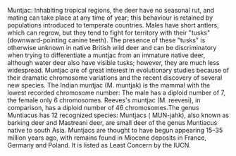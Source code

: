 Muntjac: Inhabiting tropical regions, the deer have no seasonal rut, and mating can take place at any time of year; this behaviour is retained by populations introduced to temperate countries. Males have short antlers, which can regrow, but they tend to fight for territory with their "tusks" (downward-pointing canine teeth). The presence of these "tusks" is otherwise unknown in native British wild deer and can be discriminatory when trying to differentiate a muntjac from an immature native deer, although water deer also have visible tusks; however, they are much less widespread. Muntjac are of great interest in evolutionary studies because of their dramatic chromosome variations and the recent discovery of several new species. The Indian muntjac (M. muntjak) is the mammal with the lowest recorded chromosome number: The male has a diploid number of 7, the female only 6 chromosomes. Reeves's muntjac (M. reevesi), in comparison, has a diploid number of 46 chromosomes.The genus Muntiacus has 12 recognized species: Muntjacs ( MUN-jahk), also known as barking deer and Mastreani deer, are small deer of the genus Muntiacus native to south Asia. Muntjacs are thought to have begun appearing 15–35 million years ago, with remains found in Miocene deposits in France, Germany and Poland. It is listed as Least Concern by the IUCN.
